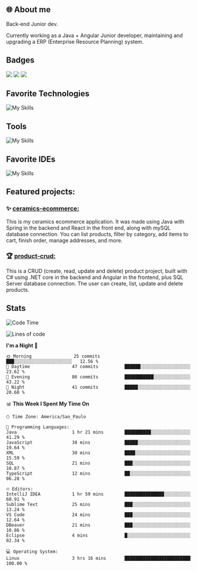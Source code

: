 ## 🌐 About me
Back-end Junior dev.

Currently working as a Java + Angular Junior developer, maintaining and upgrading a ERP (Enterprise Resource Planning) system.


## Badges

<div style="display: inline_block">
  <a href="https://www.credly.com/badges/bc4739f2-3a6a-4965-9292-0904b55d9652/public_url"><img src="https://github.com/user-attachments/assets/0c2e9028-389c-426c-b849-4bd29abbc0cb"></img></a>
  <a href="https://www.credly.com/badges/b0f4b2f6-34ec-4c0b-880f-cde76b902026/public_url"><img src="https://github.com/user-attachments/assets/07231ffe-f6b7-424a-bcc4-543fa6b2d97f"></img></a>
  <a href="https://www.credly.com/badges/63f31529-f407-4018-99b5-57cff1406859"><img src="https://github.com/user-attachments/assets/8d692ed8-6378-45f1-953d-ee95101adbcf"></img></a>

</div>

## Favorite Technologies

![My Skills](https://go-skill-icons.vercel.app/api/icons?i=java,spring,react,angular,typescript,javascript,cs,dotnet&perline=4&titles=true)

## Tools

![My Skills](https://go-skill-icons.vercel.app/api/icons?i=aws,gitlab,git,docker&perline=4&titles=true)

## Favorite IDEs

![My Skills](https://go-skill-icons.vercel.app/api/icons?i=idea,webstorm&perline=3&titles=true)

## Featured projects: 

### :sparkles: [ceramics-ecommerce:](https://github.com/marianarossi/ceramics-ecommerce-API)
This is my ceramics ecommerce application. It was made using Java with Spring in the backend and React in the front end, along with mySQL database connection. You can list products, filter by category, add items to cart, finish order, manage addresses, and more.

### :trophy: [product-crud:](https://github.com/marianarossi/.netCore-product-webAPI)
This is a CRUD (create, read, update and delete) product project, built with C# using .NET core in the backend and Angular in the frontend, plus SQL Server database connection. The user can create, list, update and delete products. 


## Stats

<!--START_SECTION:waka-->
![Code Time](http://img.shields.io/badge/Code%20Time-280%20hrs%2054%20mins-blue)

![Lines of code](https://img.shields.io/badge/From%20Hello%20World%20I%27ve%20Written-41.2%20thousand%20lines%20of%20code-blue)

**I'm a Night 🦉** 

```text
🌞 Morning                25 commits          ███░░░░░░░░░░░░░░░░░░░░░░   12.56 % 
🌆 Daytime                47 commits          ██████░░░░░░░░░░░░░░░░░░░   23.62 % 
🌃 Evening                86 commits          ███████████░░░░░░░░░░░░░░   43.22 % 
🌙 Night                  41 commits          █████░░░░░░░░░░░░░░░░░░░░   20.60 % 
```


📊 **This Week I Spent My Time On** 

```text
🕑︎ Time Zone: America/Sao_Paulo

💬 Programming Languages: 
Java                     1 hr 21 mins        ██████████░░░░░░░░░░░░░░░   41.29 % 
JavaScript               38 mins             █████░░░░░░░░░░░░░░░░░░░░   19.64 % 
XML                      30 mins             ████░░░░░░░░░░░░░░░░░░░░░   15.59 % 
SQL                      21 mins             ███░░░░░░░░░░░░░░░░░░░░░░   10.87 % 
TypeScript               12 mins             ██░░░░░░░░░░░░░░░░░░░░░░░   06.28 % 

🔥 Editors: 
IntelliJ IDEA            1 hr 59 mins        ███████████████░░░░░░░░░░   60.91 % 
Sublime Text             25 mins             ███░░░░░░░░░░░░░░░░░░░░░░   13.24 % 
VS Code                  24 mins             ███░░░░░░░░░░░░░░░░░░░░░░   12.64 % 
DBeaver                  21 mins             ███░░░░░░░░░░░░░░░░░░░░░░   10.86 % 
Eclipse                  4 mins              █░░░░░░░░░░░░░░░░░░░░░░░░   02.34 % 

💻 Operating System: 
Linux                    3 hrs 16 mins       █████████████████████████   100.00 % 
```


<!--END_SECTION:waka-->
